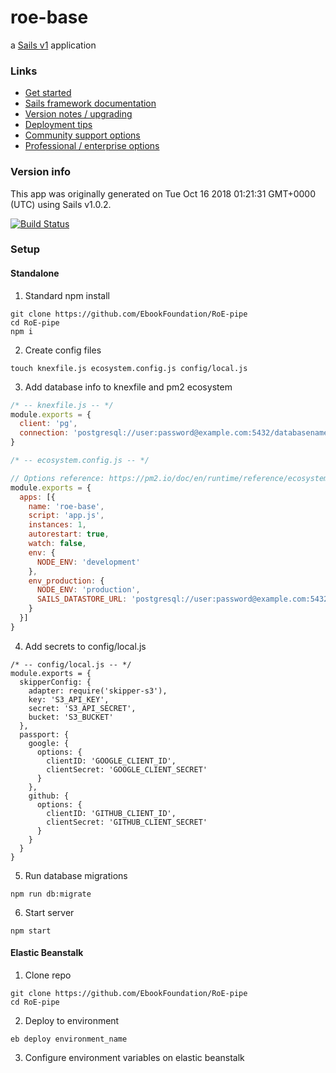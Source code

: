 # roe-base

a [Sails v1](https://sailsjs.com) application


### Links

+ [Get started](https://sailsjs.com/get-started)
+ [Sails framework documentation](https://sailsjs.com/documentation)
+ [Version notes / upgrading](https://sailsjs.com/documentation/upgrading)
+ [Deployment tips](https://sailsjs.com/documentation/concepts/deployment)
+ [Community support options](https://sailsjs.com/support)
+ [Professional / enterprise options](https://sailsjs.com/enterprise)


### Version info

This app was originally generated on Tue Oct 16 2018 01:21:31 GMT+0000 (UTC) using Sails v1.0.2.

<!-- Internally, Sails used [`sails-generate@1.15.28`](https://github.com/balderdashy/sails-generate/tree/v1.15.28/lib/core-generators/new). -->



<!--
Note:  Generators are usually run using the globally-installed `sails` CLI (command-line interface).  This CLI version is _environment-specific_ rather than app-specific, thus over time, as a project's dependencies are upgraded or the project is worked on by different developers on different computers using different versions of Node.js, the Sails dependency in its package.json file may differ from the globally-installed Sails CLI release it was originally generated with.  (Be sure to always check out the relevant [upgrading guides](https://sailsjs.com/upgrading) before upgrading the version of Sails used by your app.  If you're stuck, [get help here](https://sailsjs.com/support).)
-->

[![Build Status](https://travis-ci.org/miacona96/RoE-pipe.svg?branch=master)](https://travis-ci.org/miacona96/RoE-pipe)


### Setup

#### Standalone

1. Standard npm install
```
git clone https://github.com/EbookFoundation/RoE-pipe
cd RoE-pipe
npm i
```

2. Create config files
```
touch knexfile.js ecosystem.config.js config/local.js
```

3. Add database info to knexfile and pm2 ecosystem
```js
/* -- knexfile.js -- */
module.exports = {
  client: 'pg',
  connection: 'postgresql://user:password@example.com:5432/databasename'
}

/* -- ecosystem.config.js -- */

// Options reference: https://pm2.io/doc/en/runtime/reference/ecosystem-file/
module.exports = {
  apps: [{
    name: 'roe-base',
    script: 'app.js',
    instances: 1,
    autorestart: true,
    watch: false,
    env: {
      NODE_ENV: 'development'
    },
    env_production: {
      NODE_ENV: 'production',
      SAILS_DATASTORE_URL: 'postgresql://user:password@example.com:5432/databasename'
    }
  }]
}
```

4. Add secrets to config/local.js
```
/* -- config/local.js -- */
module.exports = {
  skipperConfig: {
    adapter: require('skipper-s3'),
    key: 'S3_API_KEY',
    secret: 'S3_API_SECRET',
    bucket: 'S3_BUCKET'
  },
  passport: {
    google: {
      options: {
        clientID: 'GOOGLE_CLIENT_ID',
        clientSecret: 'GOOGLE_CLIENT_SECRET'
      }
    },
    github: {
      options: {
        clientID: 'GITHUB_CLIENT_ID',
        clientSecret: 'GITHUB_CLIENT_SECRET'
      }
    }
  }
}
```

5. Run database migrations
```
npm run db:migrate
```

6. Start server
```
npm start
```


#### Elastic Beanstalk

1. Clone repo
```
git clone https://github.com/EbookFoundation/RoE-pipe
cd RoE-pipe
```

2. Deploy to environment
```
eb deploy environment_name
```

3. Configure environment variables on elastic beanstalk

